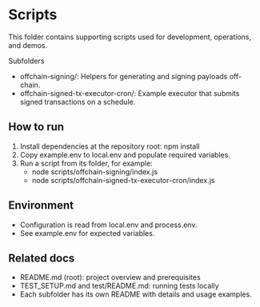 # Scripts

This folder contains supporting scripts used for development, operations, and demos.

Subfolders
- offchain-signing/: Helpers for generating and signing payloads off-chain.
- offchain-signed-tx-executor-cron/: Example executor that submits signed transactions on a schedule.

## How to run
1) Install dependencies at the repository root: npm install
2) Copy example.env to local.env and populate required variables.
3) Run a script from its folder, for example:
   - node scripts/offchain-signing/index.js
   - node scripts/offchain-signed-tx-executor-cron/index.js

## Environment
- Configuration is read from local.env and process.env.
- See example.env for expected variables.

## Related docs
- README.md (root): project overview and prerequisites
- TEST_SETUP.md and test/README.md: running tests locally
- Each subfolder has its own README with details and usage examples.